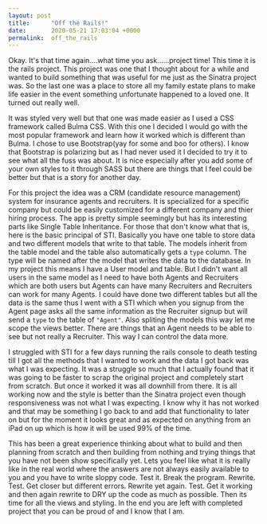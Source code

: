 ```yaml
---
layout: post
title:      "Off the Rails!"
date:       2020-05-21 17:03:04 +0000
permalink:  off_the_rails
---
```



Okay.  It's that time again....what time you ask......project time!  This time it is the rails project.  This project was one that I thought about for a while and wanted to build something that was useful for me just as the Sinatra project was.  So the last one was a place to store all my family estate plans to make life easier in the event something unfortunate happened to a loved one.  It turned out really well. 

It was styled very well but that one was made easier as I used a CSS framework called Bulma CSS.  With this one I decided I would go with the most popular framework and learn how it worked which is different than Bulma.  I chose to use Bootstrap(yay for some and boo for others).  I know that Bootstrap is polarizing but as I had never used it I decided to try it to see what all the fuss was about.  It is nice especially after you add some of your own styles to it through SASS but there are things that I feel could be better but that is a story for another day.

For this project the idea was a CRM (candidate resource management) system for insurance agents and recruiters.  It is specialized for a specific company but could be easily customized for a different company and thier hiring process.  The app is pretty simple seemingly but has its interesting parts like Single Table Inheritance.  For those that don't know what that is, here is the basic principal of STI.  Basically you have one table to store data and two different models that write to that table.  The models inherit from the table model and the table also automatically gets a `type` column.  The type will be named after the model that writes the data to the database.  In my project this means I have a User model and table.  But I didn't want all users in the same model as I need to have both Agents and Recruiters which are both users but Agents can have many Recruiters and Recruiters can work for many Agents.  I could have done two different tables but all the data is the same thus I went with a STI which when you signup from the Agent page asks all the same information as the Recruiter signup but will send a `type` to the table of `"Agent"`.  Also spliting the models this way let me scope the views better.  There are things that an Agent needs to be able to see but not really a Recruiter.  This way I can control the data more.

I struggled with STI for a few days running the rails console to death testing till I got all the methods that I wanted to work and the data I got back was what I was expecting.  It was a struggle so much that I actually found that it was going to be faster to scrap the original project and completely start from scratch.  But once it worked it was all downhill from there.  It is all working now and the style is better than the Sinatra project even though responsiveness was not what I was expecting.  I know why it has not worked and that may be something I go back to and add that functionality to later on but for the moment it looks great and as expected on anything from an iPad on up which is how it will be used 99% of the time.

This has been a great experience thinking about what to build and then planning from scratch and then building from nothing and trying things that you have not been show specifically yet.  Lets you feel like what it is really like in the real world where the answers are not always easily available to you and you have to write sloppy code. Test it. Break the program. Rewrite. Test. Get closer but different errors. Rewrite yet again. Test.  Get it working and then again rewrite to DRY up the code as much as possible.  Then its time for all the views and styling.  In the end you are left with completed project that you can be proud of and I know that I am.
